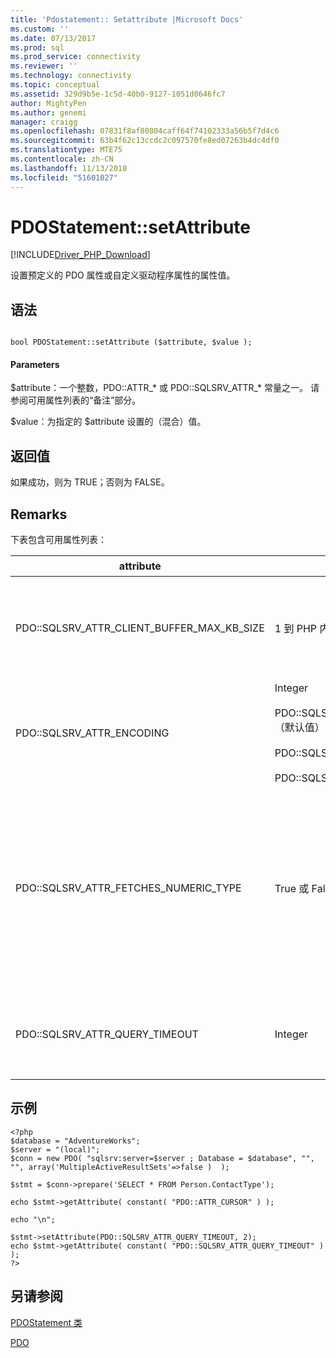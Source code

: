 ```yaml
---
title: 'Pdostatement:: Setattribute |Microsoft Docs'
ms.custom: ''
ms.date: 07/13/2017
ms.prod: sql
ms.prod_service: connectivity
ms.reviewer: ''
ms.technology: connectivity
ms.topic: conceptual
ms.assetid: 329d9b5e-1c5d-40b0-9127-1051d0646fc7
author: MightyPen
ms.author: genemi
manager: craigg
ms.openlocfilehash: 07831f8af80804caff64f74102333a56b5f7d4c6
ms.sourcegitcommit: 63b4f62c13ccdc2c097570fe8ed07263b4dc4df0
ms.translationtype: MTE75
ms.contentlocale: zh-CN
ms.lasthandoff: 11/13/2018
ms.locfileid: "51601027"
---
```

# <a name="pdostatementsetattribute"></a>PDOStatement::setAttribute
[!INCLUDE[Driver_PHP_Download](../../includes/driver_php_download.md)]

设置预定义的 PDO 属性或自定义驱动程序属性的属性值。  
  
## <a name="syntax"></a>语法  
  
```  
  
bool PDOStatement::setAttribute ($attribute, $value );  
```  
  
#### <a name="parameters"></a>Parameters  
$attribute：一个整数，PDO::ATTR_* 或 PDO::SQLSRV_ATTR_\* 常量之一。 请参阅可用属性列表的“备注”部分。  
  
$value：为指定的 $attribute 设置的（混合）值。  
  
## <a name="return-value"></a>返回值  
如果成功，则为 TRUE；否则为 FALSE。  
  
## <a name="remarks"></a>Remarks  
下表包含可用属性列表：  
  
|attribute|值|描述|  
|-------------|----------|---------------|  
|PDO::SQLSRV_ATTR_CLIENT_BUFFER_MAX_KB_SIZE|1 到 PHP 内存限制。|配置保留客户端游标的结果集的缓冲区大小。<br /><br />默认值为 10240 KB (10 MB)。<br /><br />有关客户端游标的详细信息，请参阅[游标类型（PDO_SQLSRV 驱动程序）](../../connect/php/cursor-types-pdo-sqlsrv-driver.md)。|  
|PDO::SQLSRV_ATTR_ENCODING|Integer<br /><br />PDO::SQLSRV_ENCODING_UTF8（默认值）<br /><br />PDO::SQLSRV_ENCODING_SYSTEM<br /><br />PDO::SQLSRV_ENCODING_BINARY|设置驱动程序用于与服务器通信的字符集编码。|  
|PDO::SQLSRV_ATTR_FETCHES_NUMERIC_TYPE|True 或 False|处理与数值 SQL 类型 （位、 integer、 smallint、 tinyint、 float、 或实际） 列中数值的提取操作。<br /><br />当连接选项标志 ATTR_STRINGIFY_FETCHES 上时，返回值将是一个字符串，即使 SQLSRV_ATTR_FETCHES_NUMERIC_TYPE 位于上。<br /><br />PDO_PARAM_INT 绑定列中的返回的 PDO 类型时，整数列的返回值将是 int，即使 SQLSRV_ATTR_FETCHES_NUMERIC_TYPE 处于关闭状态。|  
|PDO::SQLSRV_ATTR_QUERY_TIMEOUT|Integer|设置查询超时（以秒为单位）。<br /><br />默认情况下，驱动程序将无限期等待结果。 不允许使用负数。<br /><br />0 表示没有超时。|  
  
## <a name="example"></a>示例  
  
```  
<?php  
$database = "AdventureWorks";  
$server = "(local)";  
$conn = new PDO( "sqlsrv:server=$server ; Database = $database", "", "", array('MultipleActiveResultSets'=>false )  );  
  
$stmt = $conn->prepare('SELECT * FROM Person.ContactType');  
  
echo $stmt->getAttribute( constant( "PDO::ATTR_CURSOR" ) );  
  
echo "\n";  
  
$stmt->setAttribute(PDO::SQLSRV_ATTR_QUERY_TIMEOUT, 2);  
echo $stmt->getAttribute( constant( "PDO::SQLSRV_ATTR_QUERY_TIMEOUT" ) );  
?>  
```  
  
## <a name="see-also"></a>另请参阅  
[PDOStatement 类](../../connect/php/pdostatement-class.md)

[PDO](https://php.net/manual/book.pdo.php)  
  
